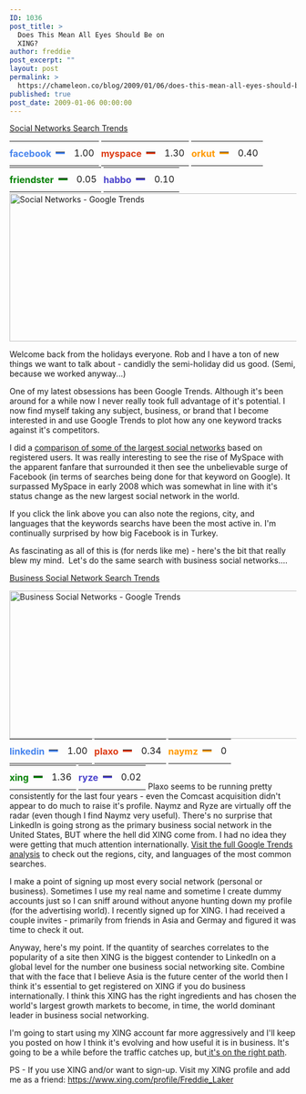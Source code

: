 ```yaml
---
ID: 1036
post_title: >
  Does This Mean All Eyes Should Be on
  XING?
author: freddie
post_excerpt: ""
layout: post
permalink: >
  https://chameleon.co/blog/2009/01/06/does-this-mean-all-eyes-should-be-on-xing/
published: true
post_date: 2009-01-06 00:00:00
---
```

<a href="https://www.google.com/trends?q=facebook%2C+myspace%2C+orkut%2C+friendster%2C+habbo&amp;ctab=0&amp;hl=en&amp;geo=all&amp;date=all&amp;sort=0" target="_blank" rel="noopener noreferrer">Social Networks Search Trends</a>
<table style="display: inline;" border="0">
<tbody>
<tr>
<td style="padding: 0pt; white-space: nowrap;"><span style="color: #4684ee;"><strong>facebook</strong> </span></td>
<td>
<table class="bar" style="height: 4px;" border="0" width="53" cellspacing="0">
<tbody>
<tr>
<td style="display: block;" bgcolor="#4684ee"></td>
</tr>
</tbody>
</table>
</td>
<td>1.00</td>
</tr>
</tbody>
</table>
<table style="display: inline;" border="0">
<tbody>
<tr>
<td style="padding: 0pt; white-space: nowrap;"><span style="color: #dc3912;"><strong>myspace</strong> </span></td>
<td>
<table class="bar" style="height: 4px;" border="0" width="69" cellspacing="0">
<tbody>
<tr>
<td style="display: block;" bgcolor="#dc3912"></td>
</tr>
</tbody>
</table>
</td>
<td>1.30</td>
</tr>
</tbody>
</table>
<table style="display: inline;" border="0">
<tbody>
<tr>
<td style="padding: 0pt; white-space: nowrap;"><span style="color: #ff9900;"><strong>orkut</strong> </span></td>
<td>
<table class="bar" style="height: 4px;" border="0" width="21" cellspacing="0">
<tbody>
<tr>
<td style="display: block;" bgcolor="#ff9900"></td>
</tr>
</tbody>
</table>
</td>
<td>0.40</td>
</tr>
</tbody>
</table>
<table style="display: inline;" border="0">
<tbody>
<tr>
<td style="padding: 0pt; white-space: nowrap;"><span style="color: #008000;"><strong>friendster</strong> </span></td>
<td>
<table class="bar" style="height: 4px;" border="0" width="2" cellspacing="0">
<tbody>
<tr>
<td style="display: block;" bgcolor="#008000"></td>
</tr>
</tbody>
</table>
</td>
<td>0.05</td>
</tr>
</tbody>
</table>
<table style="display: inline;" border="0">
<tbody>
<tr>
<td style="padding: 0pt; white-space: nowrap;"><span style="color: #4942cc;"><strong>habbo</strong> </span></td>
<td>
<table class="bar" style="height: 4px;" border="0" width="5" cellspacing="0">
<tbody>
<tr>
<td style="display: block;" bgcolor="#4942cc"></td>
</tr>
</tbody>
</table>
</td>
<td>0.10</td>
</tr>
</tbody>
</table>
<img class="alignnone size-full wp-image-729" title="Social Networks - Google Trends" src="https://takemetoyourleader.com/wp-content/uploads/2009/01/personalssn.png" alt="Social Networks - Google Trends" width="580" height="260" />

Welcome back from the holidays everyone. Rob and I have a ton of new things we want to talk about - candidly the semi-holiday did us good. (Semi, because we worked anyway...)

One of my latest obsessions has been Google Trends. Although it's been around for a while now I never really took full advantage of it's potential. I now find myself taking any subject, business, or brand that I become interested in and use Google Trends to plot how any one keyword tracks against it's competitors.

I did a <a href="https://www.google.com/trends?q=facebook%2C+myspace%2C+orkut%2C+friendster%2C+habbo&amp;ctab=0&amp;hl=en&amp;geo=all&amp;date=all&amp;sort=0" target="_blank" rel="noopener noreferrer">comparison of some of the largest social networks</a> based on registered users. It was really interesting to see the rise of MySpace with the apparent fanfare that surrounded it then see the unbelievable surge of Facebook (in terms of searches being done for that keyword on Google). It surpassed MySpace in early 2008 which was somewhat in line with it's status change as the new largest social network in the world.

If you click the link above you can also note the regions, city, and  languages that the keywords searchs have been the most active in. I'm continually surprised by how big Facebook is in Turkey.

As fascinating as all of this is (for nerds like me) - here's the bit that really blew my mind.  Let's do the same search with business social networks....

<!--more-->

<a href="https://www.google.com/trends?q=linkedin%2C+plaxo%2C+naymz%2C+xing%2C+ryze%2C+spoke&amp;ctab=0&amp;hl=en&amp;geo=all&amp;date=all&amp;sort=0" target="_blank" rel="noopener noreferrer">Business Social Network Search Trends</a>

<img class="alignnone size-full wp-image-732" title="Business Social Networks - Google Trends" src="https://takemetoyourleader.com/wp-content/uploads/2009/01/bizssn.png" alt="Business Social Networks - Google Trends" width="580" height="260" />
<table style="display: inline;" border="0">
<tbody>
<tr>
<td style="padding: 0pt; white-space: nowrap;"><span style="color: #4684ee;"><strong>linkedin</strong> </span></td>
<td>
<table class="bar" style="height: 4px;" border="0" width="51" cellspacing="0">
<tbody>
<tr>
<td style="display: block;" bgcolor="#4684ee"></td>
</tr>
</tbody>
</table>
</td>
<td>1.00</td>
</tr>
</tbody>
</table>
<table style="display: inline;" border="0">
<tbody>
<tr>
<td style="padding: 0pt; white-space: nowrap;"><span style="color: #dc3912;"><strong>plaxo</strong> </span></td>
<td>
<table class="bar" style="height: 4px;" border="0" width="17" cellspacing="0">
<tbody>
<tr>
<td style="display: block;" bgcolor="#dc3912"></td>
</tr>
</tbody>
</table>
</td>
<td>0.34</td>
</tr>
</tbody>
</table>
<table style="display: inline;" border="0">
<tbody>
<tr>
<td style="padding: 0pt; white-space: nowrap;"><span style="color: #ff9900;"><strong>naymz</strong> </span></td>
<td>
<table class="bar" style="height: 4px;" border="0" width="1" cellspacing="0">
<tbody>
<tr>
<td style="display: block;" bgcolor="#ff9900"></td>
</tr>
</tbody>
</table>
</td>
<td>0</td>
</tr>
</tbody>
</table>
<table style="display: inline;" border="0">
<tbody>
<tr>
<td style="padding: 0pt; white-space: nowrap;"><span style="color: #008000;"><strong>xing</strong> </span></td>
<td>
<table class="bar" style="height: 4px;" border="0" width="70" cellspacing="0">
<tbody>
<tr>
<td style="display: block;" bgcolor="#008000"></td>
</tr>
</tbody>
</table>
</td>
<td>1.36</td>
</tr>
</tbody>
</table>
<table style="display: inline;" border="0">
<tbody>
<tr>
<td style="padding: 0pt; white-space: nowrap;"><span style="color: #4942cc;"><strong>ryze</strong> </span></td>
<td>
<table class="bar" style="height: 4px;" border="0" width="1" cellspacing="0">
<tbody>
<tr>
<td style="display: block;" bgcolor="#4942cc"></td>
</tr>
</tbody>
</table>
</td>
<td>0.02</td>
</tr>
</tbody>
</table>
Plaxo seems to be running pretty consistently for the last four years - even the Comcast acquisition didn't appear to do much to raise it's profile. Naymz and Ryze are virtually off the radar (even though I find Naymz very useful). There's no surprise that LinkedIn is going strong as the primary business social network in the United States, BUT where the hell did XING come from. I had no idea they were getting that much attention internationally. <a href="https://www.google.com/trends?q=linkedin%2C+plaxo%2C+naymz%2C+xing%2C+ryze%2C+spoke&amp;ctab=0&amp;hl=en&amp;geo=all&amp;date=all&amp;sort=0" target="_blank" rel="noopener noreferrer">Visit the full Google Trends analysis</a> to check out the regions, city, and languages of the most common searches.

I make a point of signing up most every social network (personal or business). Sometimes I use my real name and sometime I create dummy accounts just so I can sniff around without anyone hunting down my profile (for the advertising world). I recently signed up for XING. I had received a couple invites - primarily from friends in Asia and Germay and figured it was time to check it out.

Anyway, here's my point. If the quantity of searches correlates to the popularity of a site then XING is the biggest contender to LinkedIn on a global level for the number one business social networking site. Combine that with the face that I believe Asia is the future center of the world then I think it's essential to get registered on XING if you do business internationally. I think this XING has the right ingredients and has chosen the world's largest growth markets to become, in time, the world dominant leader in business social networking.

I'm going to start using my XING account far more aggressively and I'll keep you posted on how I think it's evolving and how useful it is in business. It's going to be a while before the traffic catches up, but<a href="https://trends.google.com/websites?q=linkedin.com%2C+xing.com&amp;geo=all&amp;date=all&amp;sort=0" target="_blank" rel="noopener noreferrer"> it's on the right path</a>.

PS - If you use XING and/or want to sign-up. Visit my XING profile and add me as a friend: <a href="https://www.xing.com/profile/Freddie_Laker" target="_blank" rel="noopener noreferrer">https://www.xing.com/profile/Freddie_Laker</a>